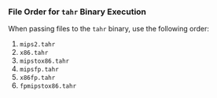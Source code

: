 ### File Order for `tahr` Binary Execution

When passing files to the `tahr` binary, use the following order:

1. `mips2.tahr`
2. `x86.tahr`
3. `mipstox86.tahr`
4. `mipsfp.tahr`
5. `x86fp.tahr`
6. `fpmipstox86.tahr`

